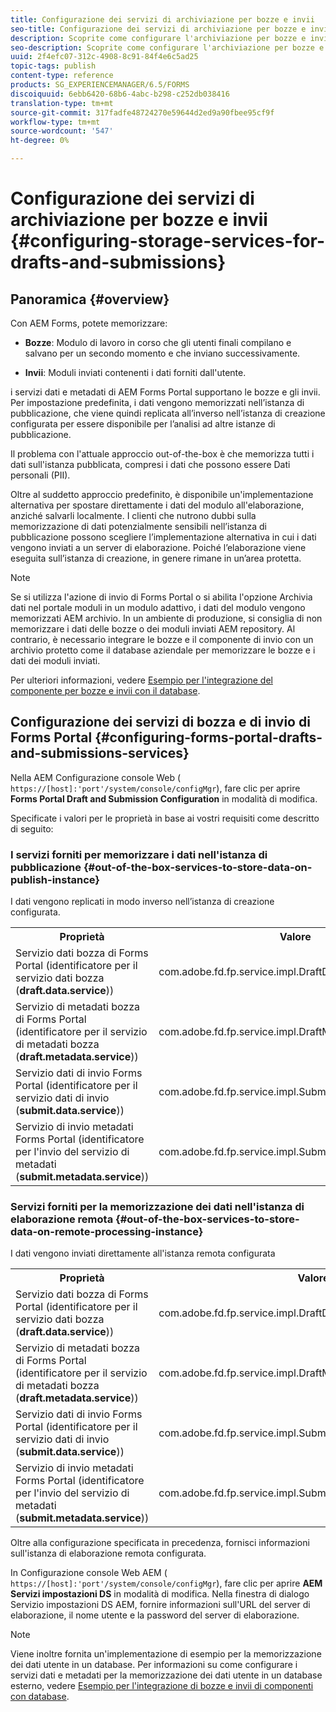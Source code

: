 ```yaml
---
title: Configurazione dei servizi di archiviazione per bozze e invii
seo-title: Configurazione dei servizi di archiviazione per bozze e invii
description: Scoprite come configurare l'archiviazione per bozze e invii
seo-description: Scoprite come configurare l'archiviazione per bozze e invii
uuid: 2f4efc07-312c-4908-8c91-84f4e6c5ad25
topic-tags: publish
content-type: reference
products: SG_EXPERIENCEMANAGER/6.5/FORMS
discoiquuid: 6ebb6420-68b6-4abc-b298-c252db038416
translation-type: tm+mt
source-git-commit: 317fadfe48724270e59644d2ed9a90fbee95cf9f
workflow-type: tm+mt
source-wordcount: '547'
ht-degree: 0%

---
```



# Configurazione dei servizi di archiviazione per bozze e invii {#configuring-storage-services-for-drafts-and-submissions}

## Panoramica {#overview}

Con  AEM Forms, potete memorizzare:

* **Bozze**: Modulo di lavoro in corso che gli utenti finali compilano e salvano per un secondo momento e che inviano successivamente.

* **Invii**: Moduli inviati contenenti i dati forniti dall&#39;utente.

 i servizi dati e metadati di AEM Forms Portal supportano le bozze e gli invii. Per impostazione predefinita, i dati vengono memorizzati nell’istanza di pubblicazione, che viene quindi replicata all’inverso nell’istanza di creazione configurata per essere disponibile per l’analisi ad altre istanze di pubblicazione.

Il problema con l&#39;attuale approccio out-of-the-box è che memorizza tutti i dati sull&#39;istanza pubblicata, compresi i dati che possono essere Dati personali (PII).

Oltre al suddetto approccio predefinito, è disponibile un&#39;implementazione alternativa per spostare direttamente i dati del modulo all&#39;elaborazione, anziché salvarli localmente. I clienti che nutrono dubbi sulla memorizzazione di dati potenzialmente sensibili nell’istanza di pubblicazione possono scegliere l’implementazione alternativa in cui i dati vengono inviati a un server di elaborazione. Poiché l’elaborazione viene eseguita sull’istanza di creazione, in genere rimane in un’area protetta.

>[!NOTE]
>
>Se si utilizza l&#39;azione di invio di Forms Portal o si abilita l&#39;opzione Archivia dati nel portale moduli in un modulo adattivo, i dati del modulo vengono memorizzati AEM archivio. In un ambiente di produzione, si consiglia di non memorizzare i dati delle bozze o dei moduli inviati AEM repository. Al contrario, è necessario integrare le bozze e il componente di invio con un archivio protetto come il database aziendale per memorizzare le bozze e i dati dei moduli inviati.
>
>Per ulteriori informazioni, vedere [Esempio per l&#39;integrazione del componente per bozze e invii con il database](/help/forms/using/integrate-draft-submission-database.md).

## Configurazione dei servizi di bozza e di invio di Forms Portal {#configuring-forms-portal-drafts-and-submissions-services}

Nella AEM Configurazione console Web ( `https://[host]:'port'/system/console/configMgr`), fare clic per aprire **Forms Portal Draft and Submission Configuration** in modalità di modifica.

Specificate i valori per le proprietà in base ai vostri requisiti come descritto di seguito:

### I servizi forniti per memorizzare i dati nell&#39;istanza di pubblicazione {#out-of-the-box-services-to-store-data-on-publish-instance}

I dati vengono replicati in modo inverso nell’istanza di creazione configurata.

<table>
 <tbody>
  <tr>
   <th>Proprietà</th>
   <th>Valore</th>
  </tr>
  <tr>
   <td>Servizio dati bozza di Forms Portal (identificatore per il servizio dati bozza (<strong>draft.data.service</strong>))</td>
   <td>com.adobe.fd.fp.service.impl.DraftDataServiceImpl<br /> </td>
  </tr>
  <tr>
   <td>Servizio di metadati bozza di Forms Portal (identificatore per il servizio di metadati bozza (<strong>draft.metadata.service</strong>))</td>
   <td>com.adobe.fd.fp.service.impl.DraftMetadataServiceImpl<br /> </td>
  </tr>
  <tr>
   <td>Servizio dati di invio Forms Portal (identificatore per il servizio dati di invio (<strong>submit.data.service</strong>))</td>
   <td>com.adobe.fd.fp.service.impl.SubmitDataServiceImpl<br /> </td>
  </tr>
  <tr>
   <td>Servizio di invio metadati Forms Portal (identificatore per l'invio del servizio di metadati (<strong>submit.metadata.service</strong>))</td>
   <td>com.adobe.fd.fp.service.impl.SubmitMetadataServiceImpl<br /> </td>
  </tr>
 </tbody>
</table>

### Servizi forniti per la memorizzazione dei dati nell&#39;istanza di elaborazione remota {#out-of-the-box-services-to-store-data-on-remote-processing-instance}

I dati vengono inviati direttamente all&#39;istanza remota configurata

<table>
 <tbody>
  <tr>
   <th>Proprietà</th>
   <th>Valore</th>
  </tr>
  <tr>
   <td>Servizio dati bozza di Forms Portal (identificatore per il servizio dati bozza (<strong>draft.data.service</strong>))</td>
   <td>com.adobe.fd.fp.service.impl.DraftDataServiceRemoteImpl<br /> </td>
  </tr>
  <tr>
   <td>Servizio di metadati bozza di Forms Portal (identificatore per il servizio di metadati bozza (<strong>draft.metadata.service</strong>))</td>
   <td>com.adobe.fd.fp.service.impl.DraftMetadataServiceRemoteImpl<br /> </td>
  </tr>
  <tr>
   <td>Servizio dati di invio Forms Portal (identificatore per il servizio dati di invio (<strong>submit.data.service</strong>))</td>
   <td>com.adobe.fd.fp.service.impl.SubmitDataServiceRemoteImpl<br /> </td>
  </tr>
  <tr>
   <td>Servizio di invio metadati Forms Portal (identificatore per l'invio del servizio di metadati (<strong>submit.metadata.service</strong>))</td>
   <td>com.adobe.fd.fp.service.impl.SubmitMetadataServiceRemoteImpl<br /> </td>
  </tr>
 </tbody>
</table>

Oltre alla configurazione specificata in precedenza, fornisci informazioni sull&#39;istanza di elaborazione remota configurata.

In Configurazione console Web AEM ( `https://[host]:'port'/system/console/configMgr`), fare clic per aprire **AEM Servizi impostazioni DS** in modalità di modifica. Nella finestra di dialogo Servizio impostazioni DS AEM, fornire informazioni sull&#39;URL del server di elaborazione, il nome utente e la password del server di elaborazione.

>[!NOTE]
>
>Viene inoltre fornita un&#39;implementazione di esempio per la memorizzazione dei dati utente in un database. Per informazioni su come configurare i servizi dati e metadati per la memorizzazione dei dati utente in un database esterno, vedere [Esempio per l&#39;integrazione di bozze e invii di componenti con database](/help/forms/using/integrate-draft-submission-database.md).

